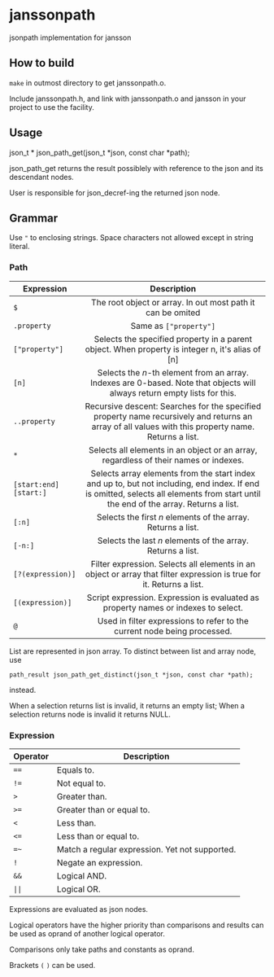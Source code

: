 # janssonpath
jsonpath implementation for jansson

## How to build

`make` in outmost directory to get janssonpath.o.

Include janssonpath.h, and link with janssonpath.o and jansson in your project to use the facility.

## Usage

json_t * json_path_get(json_t *json, const char *path);

json_path_get returns the result possiblely with reference to the json and its descendant nodes.

User is responsible for json_decref-ing the returned json node.

## Grammar

Use `"` to enclosing strings. Space characters not allowed except in string literal.

### Path

| Expression               | Description                                                  |
| ------------------------ | :----------------------------------------------------------: |
| `$`                      | The root object or array. In out most path it can be omited  |
| `.property`              | Same as `["property"]`                                       |
| `["property"]`           | Selects the specified property in a parent object. When property is integer n, it's alias of [n]  |
| `[n]`                    | Selects the *n*-th element from an array. Indexes are 0-based. Note that objects will always return empty lists for this. |
| `..property`             | Recursive descent: Searches for the specified property name recursively and returns an array of all values with this property name. Returns a list. |
| `*`                      | Selects all elements in an object or an array, regardless of their names or indexes. |
| `[start:end]` `[start:]` | Selects array elements from the start index and up to, but not including, end index. If end is omitted, selects all elements from start until the end of the array. Returns a list. |
| `[:n]`                   | Selects the first *n* elements of the array. Returns a list. |
| `[-n:]`                  | Selects the last *n* elements of the array. Returns a list. |
| `[?(expression)]`        | Filter expression. Selects all elements in an object or array that filter expression is true for it. Returns a list. |
| `[(expression)]`         | Script expression. Expression is evaluated as property names or indexes to select. |
| `@`                      | Used in filter expressions to refer to the current node being processed. |

List are represented in json array. To distinct between list and array node, use

`path_result json_path_get_distinct(json_t *json, const char *path);`

instead.

When a selection returns list is invalid, it returns an empty list; When a selection returns node is invalid it returns NULL.

### Expression

| Operator | Description                                                  |
| -------- | ------------------------------------------------------------ |
| `==`     | Equals to. |
| `!=`     | Not equal to. |
| `>`      | Greater than.                                                |
| `>=`     | Greater than or equal to.                                    |
| `<`      | Less than.                                                   |
| `<=`     | Less than or equal to.                                       |
| `=~`     | Match a regular expression. Yet not supported. |
| `!`      | Negate an expression. |
| `&&`     | Logical AND. |
| `\|\|`     | Logical OR. |

Expressions are evaluated as json nodes.

Logical operators have the higher priority than comparisons and results can be used as oprand of another logical operator.

Comparisons only take paths and constants as oprand.

Brackets `(` `)` can be used.

